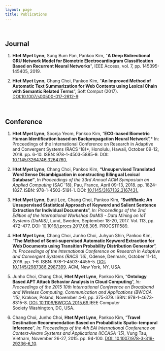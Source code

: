 ```yaml
---
layout: page
title: Publications
---
```


 

Journal
-------

1. **Htet Myet Lynn**, Sung Bum Pan, Pankoo Kim, "**A Deep Bidirectional GRU Network Model for Biometric Electrocardiogram Classification Based on Recurrent Neural Networks**", IEEE Access, vol. 7, pp. 145395-145405, 2019.
   
   
2. **Htet Myet Lynn**, Chang Choi, Pankoo Kim, “**An Improved Method of
   Automatic Text Summarization for Web Contents using Lexical Chain with
   Semantic Related Terms**”, Soft Comput (2017).
   [DOI:10.1007/s00500-017-2612-9](http://link.springer.com/article/10.1007/s00500-017-2612-9)

 

Conference
----------

1. **Htet Myet Lynn**, Soonja Yeom, Pankoo Kim, “**ECG-based Biometric Human
   Identification based on        Backpropagation Neural Network**”,* In:
   Proceedings of the International Conference on Research in Adaptive and
   Convergent Systems (RACS ‘18)*, Honolulu, Hawaii, October 09-12, 2018. pp.
   6-10. ISBN: 978-1-4503-5885-9. DOI: [10.1145/3264746.3264760.](https://doi.org/10.1145/3264746.3264760)

2. **Htet Myet Lynn**, Chang Choi, Pankoo Kim, **“Unsupervised Translated Word
   Sense Disambiguation in constructing Bilingual Lexical Database”**,
   In *Proceedings of the 33rd Annual ACM Symposium on Applied Computing* (SAC
   '18), Pau, France, April 09-13, 2018. pp. 1824-1827. ISBN:
   978-1-4503-5191-1. DOI:
   [10.1145/3167132.3167431.](https://doi.org/10.1145/3167132.3167431)

3. **Htet Myet Lynn**, Eunji Lee, Chang Choi, Pankoo Kim, “**SwiftRank: An
   Unsupervised Statistical Approach of Keyword and Salient Sentence Extraction
   for Individual Documents**”, *In: Proceedings of the 2nd Edition of the
   International Workshop DaMIS - Data Mining on IoT Systems (DaMIS)*, Lund,
   Sweden, September 18-20, 2017. Vol. 113, pp. 472-477. DOI:
   [10.1016/j.procs.2017.08.305](https://doi.org/10.1016/j.procs.2017.08.305).
   PROCS111589.

4. **Htet Myet Lynn**, Chang Choi, Junho Choi, Juhyun Shin, Pankoo Kim, “**The
   Method of Semi-supervised Automatic Keyword Extraction for Web Documents
   using Transition Probability Distribution Generator**”, *In: Proceedings of
   the International Conference on Research in Adaptive and Convergent Systems
   (RACS ‘16)*, Odense, Denmark, October 11-14, 2016. pp. 1-6. ISBN:
   978-1-4503-4455-5. [DOI:
   10.1145/2987386.2987399](https://doi.org/10.1145/2987386.2987399). ACM, New
   York, NY, USA.

5. Junho Choi, Chang Choi, **Htet Myet Lynn**, Pankoo Kim, “**Ontology Based
   APT Attack Behavior Analysis in Cloud Computing**”, *In: Proceedings of the
   2015 10th International Conference on Broadband and Wireless Computing,
   Communication and Applications (BWCCA ‘15)*, Krakow, Poland, November 4-6,
   pp. 375-379. ISBN: 978-1-4673-8315-8. [DOI:
   10.1109/BWCCA.2015.69](http://ieeexplore.ieee.org/document/7424851/)[.](https://doi.org/10.1109/BWCCA.2015.6)IEEE
   Computer Society Washington, DC, USA.

6. Chang Choi, Junho Choi, **Htet Myet Lynn**, Pankoo Kim, “**Travel
   Destination Recommendation Based on Probabilistic Spatio-temporal
   Inference**”, *In: Proceedings of the 4th EAI International Conference on
   Context-Aware Systems and Applications (ICCASA ‘15)*, Vung Tau, Vietnam,
   November 26-27, 2015. pp. 94-100. [DOI:
   10.1007/978-3-319-29236-6_10](https://link.springer.com/chapter/10.1007/978-3-319-29236-6_10).


